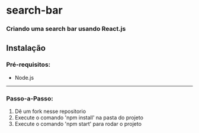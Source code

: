 # search-bar

### Criando uma search bar usando React.js

## Instalação
### Pré-requisitos: 
- Node.js

<hr/>

### Passo-a-Passo: 
1. Dê um fork nesse repositorio
2. Execute o comando 'npm install' na pasta do projeto
3. Execute o comando 'npm start' para rodar o projeto
